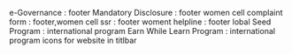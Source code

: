 e-Governance : footer
Mandatory Disclosure : footer
women cell complaint form  : footer,women cell
ssr : footer
woment helpline : footer
lobal Seed Program : international program
Earn While Learn Program : international program
icons for website in titlbar